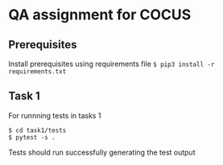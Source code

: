 # QA assignment for COCUS

## Prerequisites
Install prerequisites using requirements file
`$ pip3 install -r requirements.txt`

## Task 1
For runnning tests in tasks 1
```
$ cd task1/tests
$ pytest -s .
```

Tests should run successfully generating the test output

